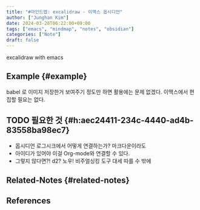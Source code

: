 ```yaml
---
title: "#마인드맵: excalidraw - 이맥스 옵시디언"
author: ["Junghan Kim"]
date: 2024-03-28T06:22:00+09:00
tags: ["emacs", "mindmap", "notes", "obsidian"]
categories: ["Note"]
draft: false
---
```


excalidraw with emacs


## Example {#example}

babel 로 이미지 저장한거 보여주기 정도만 하면 활용에는 문제 없겠다. 이맥스에서 편집할 필요는 없다.


## <span class="org-todo todo TODO">TODO</span> 필요한 것 {#h:aec24411-234c-4440-ad4b-83558ba98ec7}

-   옵시디언 로그시크에서 어떻게 연결하는가? 마크다운이라도
-   아이디가 있어야 이걸 Org-mode와 연결할 수 있다.
-   그렇지 않다면?! d2? 노우! 비주얼싱킹 도구 대세 따를 수 밖에


## Related-Notes {#related-notes}

## References

<style>.csl-entry{text-indent: -1.5em; margin-left: 1.5em;}</style><div class="csl-bib-body">
</div>
